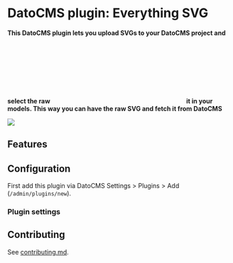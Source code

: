# DatoCMS plugin: Everything SVG

**This DatoCMS plugin lets you upload SVGs to your DatoCMS project and select the raw <SVG /> it in your models. This way you can have the raw SVG and fetch it from DatoCMS**

![](https://github.com/voorhoede/datocms-plugin-everything-svg/raw/main/docs/preview.png)

## Features

## Configuration

First add this plugin via DatoCMS Settings > Plugins > Add (`/admin/plugins/new`).

### Plugin settings

## Contributing

See [contributing.md](https://github.com/voorhoede/datocms-plugin-everything-svg/blob/main/contributing.md).

